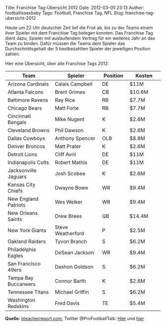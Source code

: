 Title: Franchise Tag-Übersicht 2012
Date: 2012-03-05 23:13
Author: footballissexbaby
Tags: Football, Franchise Tag, NFL
Slug: franchise-tag-ubersicht-2012

Heute um 22 Uhr deutscher Zeit lief die Frist ab, bis zu der Teams einem
ihrer Spieler mit dem Franchise Tag belegen konnten. Das Franchise Tag
dient dazu, Spieler mit auslaufendem Vertrag für ein weiteres Jahr an
das Team zu binden. Dafür müssen die Teams dem Spieler das
Durchschnittsgehalt der 5 bestbezahlten Spieler der jeweiligen Position
zahlen.

Hier eine Übersicht, über alle Franchise Tags 2012:

<table class="table table-striped">
<thead>
<tr>
<th class="xl24" width="145" height="13">Team</th>
<th class="xl24" width="145">Spieler</th>
<th class="xl24" width="75">Position</th>
<th class="xl24" width="99">Kosten</th>
</tr>
</thead>
<tbody>
<tr>
<td height="13">Arizona Cardinals</td>
<td>Calais Campbell</td>
<td>DE</td>
<td>$11M</td>
</tr>
<tr>
<td height="13">Atlanta Falcons</td>
<td>Brent Grimes</td>
<td>CB</td>
<td>$10.6M</td>
</tr>
<tr>
<td height="13">Baltimore Ravens</td>
<td>Ray Rice</td>
<td>RB</td>
<td>$7.7M</td>
</tr>
<tr>
<td height="13">Chicago Bears</td>
<td>Matt Forte</td>
<td>RB</td>
<td>$7.7M</td>
</tr>
<tr>
<td height="13">Cincinnati Bengals</td>
<td>Mike Nugent</td>
<td>K</td>
<td>$2.6M</td>
</tr>
<tr>
<td height="13">Cleveland Browns</td>
<td>Phil Dawson</td>
<td>K</td>
<td>$2.6M</td>
</tr>
<tr>
<td height="13">Dallas Cowboys</td>
<td>Anthony Spencer</td>
<td>OLB</td>
<td>$8.8M</td>
</tr>
<tr>
<td height="13">Denver Broncos</td>
<td>Matt Prater</td>
<td>K</td>
<td>$2.6M</td>
</tr>
<tr>
<td height="13">Detroit Lions</td>
<td>Cliff Avril</td>
<td>DE</td>
<td>$11M</td>
</tr>
<tr>
<td height="13">Indianapolis Colts</td>
<td>Robert Mathis</td>
<td>DE</td>
<td>$11M</td>
</tr>
<tr>
<td height="13">Jacksonville Jaguars</td>
<td>Josh Scobee</td>
<td>K</td>
<td>$2.6M</td>
</tr>
<tr>
<td height="13">Kansas City Chiefs</td>
<td>Dwayne Bowe</td>
<td>WR</td>
<td>$9.4M</td>
</tr>
<tr>
<td height="13">New England Patriots</td>
<td>Wes Welker</td>
<td>WR</td>
<td>$9.4M</td>
</tr>
<tr>
<td height="13">New Orleans Saints</td>
<td>Drew Brees</td>
<td>QB</td>
<td>$14.4M</td>
</tr>
<tr>
<td height="13">New York Giants</td>
<td>Steve Weatherford</td>
<td>P</td>
<td>$2.5M</td>
</tr>
<tr>
<td height="13">Oakland Raiders</td>
<td>Tyvon Branch</td>
<td>S</td>
<td>$6.2M</td>
</tr>
<tr>
<td height="13">Philadelphia Eagles</td>
<td>DeSean Jackson</td>
<td>WR</td>
<td>$9.4M</td>
</tr>
<tr>
<td height="13">San Francisco 49ers</td>
<td>Dashon Goldson</td>
<td>S</td>
<td>$6.2M</td>
</tr>
<tr>
<td height="13">Tampa Bay Buccaneers</td>
<td>Connor Barth</td>
<td>K</td>
<td>$2.6M</td>
</tr>
<tr>
<td height="13">Tennessee Titans</td>
<td>Michael Griffin</td>
<td>S</td>
<td>$6.2M</td>
</tr>
<tr>
<td height="13">Washington Redskins</td>
<td>Fred Davis</td>
<td>TE</td>
<td>$5.4M</td>
</tr>
</tbody>
</table>

**Quelle:** [bleacherreport.com][], Twitter @ProFootballTalk: [Hier][]
und [hier][]

  [bleacherreport.com]: http://bleacherreport.com/articles/1091340-2012-nfl-franchise-tag-tracker-tracking-every-tag-applied-so-far
  [Hier]: https://twitter.com/profootballtalk/status/176772505531449344
  [hier]: https://twitter.com/profootballtalk/status/176771368006852608
